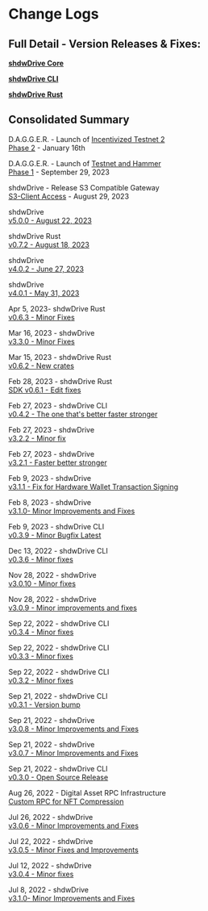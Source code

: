 # Change Logs

## Full Detail - Version Releases & Fixes:

[**shdwDrive Core**](https://github.com/GenesysGo/shadow-drive/releases)

[**shdwDrive CLI**](https://github.com/GenesysGo/shadow-drive-cli/releases)

[**shdwDrive Rust**](https://github.com/GenesysGo/shadow-drive-rust/releases)

## Consolidated Summary

D.A.G.G.E.R. - Launch of [Incentivized Testnet 2](https://dagger-hammer.shdwdrive.com/)\
[Phase 2](https://www.shdwdrive.com/blog/shdwdrive-v2-incentivized-testnet) - January 16th

D.A.G.G.E.R. - Launch of [Testnet and Hammer](https://dagger-hammer.shdwdrive.com/)\
[Phase 1](https://www.shdwdrive.com/blog/dagger-testnet-release) - September 29, 2023

shdwDrive - Release S3 Compatible Gateway\
[S3-Client Access](https://docs.shdwdrive.com/build/s3-compatible-client-access) - August 29, 2023

shdwDrive\
[v5.0.0 - August 22, 2023](https://github.com/GenesysGo/shadow-drive/releases/tag/v5.0.0)

shdwDrive Rust\
[v0.7.2 - August 18, 2023](https://github.com/GenesysGo/shadow-drive-rust/releases/tag/v0.7.2)

shdwDrive\
[v4.0.2 - June 27, 2023](https://github.com/GenesysGo/shadow-drive/releases/tag/v4.0.2)

shdwDrive\
[v4.0.1 - May 31, 2023](https://github.com/GenesysGo/shadow-drive/releases/tag/v4.0.1)

Apr 5, 2023- shdwDrive Rust\
[v0.6.3 - Minor Fixes](https://github.com/GenesysGo/shadow-drive-rust/releases/tag/v0.6.3)

Mar 16, 2023 - shdwDrive\
[v3.3.0 - Minor Fixes](https://github.com/GenesysGo/shadow-drive/releases/tag/v3.3.0)

Mar 15, 2023 - shdwDrive Rust\
[v0.6.2 - New crates](https://github.com/GenesysGo/shadow-drive-rust/releases/tag/v0.6.2)

Feb 28, 2023 - shdwDrive Rust\
[SDK v0.6.1 - Edit fixes](https://github.com/GenesysGo/shadow-drive-rust/releases/tag/v0.6.1)

Feb 27, 2023 - shdwDrive CLI\
[v0.4.2 - The one that's better faster stronger](https://github.com/GenesysGo/shadow-drive-cli/releases/tag/v0.4.2)

Feb 27, 2023 - shdwDrive\
[v3.2.2 - Minor fix](https://github.com/GenesysGo/shadow-drive/releases/tag/v3.2.2)

Feb 27, 2023 - shdwDrive\
[v3.2.1 - Faster better stronger](https://github.com/GenesysGo/shadow-drive/releases/tag/v3.2.1)

Feb 9, 2023 - shdwDrive\
[v3.1.1 - Fix for Hardware Wallet Transaction Signing](https://github.com/GenesysGo/shadow-drive/releases/tag/v3.1.1)

Feb 8, 2023 - shdwDrive\
[v3.1.0- Minor Improvements and Fixes](https://github.com/GenesysGo/shadow-drive/releases/tag/v3.1.0)

Feb 9, 2023 - shdwDrive CLI\
[v0.3.9 - Minor Bugfix Latest](https://github.com/GenesysGo/shadow-drive-cli/releases/tag/v0.3.9)

Dec 13, 2022 - shdwDrive CLI\
[v0.3.6 - Minor fixes](https://github.com/GenesysGo/shadow-drive-cli/releases/tag/v0.3.6)

Nov 28, 2022 - shdwDrive\
[v3.0.10 - Minor fixes](https://github.com/GenesysGo/shadow-drive/releases/tag/v3.0.10)

Nov 28, 2022 - shdwDrive\
[v3.0.9 - Minor improvements and fixes](https://github.com/GenesysGo/shadow-drive/releases/tag/v3.0.9)

Sep 22, 2022 - shdwDrive CLI\
[v0.3.4 - Minor fixes](https://github.com/GenesysGo/shadow-drive-cli/releases/tag/v0.3.4)

Sep 22, 2022 - shdwDrive CLI\
[v0.3.3 - Minor fixes](https://github.com/GenesysGo/shadow-drive-cli/releases/tag/v0.3.3)

Sep 22, 2022 - shdwDrive CLI\
[v0.3.2 - Minor fixes](https://github.com/GenesysGo/shadow-drive-cli/releases/tag/v0.3.2)

Sep 21, 2022 - shdwDrive CLI\
[v0.3.1 - Version bump](https://github.com/GenesysGo/shadow-drive-cli/releases/tag/v0.3.1)

Sep 21, 2022 - shdwDrive\
[v3.0.8 - Minor Improvements and Fixes](https://github.com/GenesysGo/shadow-drive/releases/tag/v3.0.8)

Sep 21, 2022 - shdwDrive\
[v3.0.7 - Minor Improvements and Fixes](https://github.com/GenesysGo/shadow-drive/releases/tag/v3.0.7)

Sep 21, 2022 - shdwDrive CLI\
[v0.3.0 - Open Source Release](https://github.com/GenesysGo/shadow-drive-cli/releases/tag/v0.3.0)

Aug 26, 2022 - Digital Asset RPC Infrastructure\
[Custom RPC for NFT Compression](https://github.com/GenesysGo/digital-asset-rpc-infrastructure/releases/tag/original-metaplex)

Jul 26, 2022 - shdwDrive\
[v3.0.6 - Minor Improvements and Fixes](https://github.com/GenesysGo/shadow-drive/releases/tag/v3.0.6)

Jul 22, 2022 - shdwDrive\
[v3.0.5 - Minor Fixes and Improvements](https://github.com/GenesysGo/shadow-drive/releases/tag/v3.0.5)

Jul 12, 2022 - shdwDrive\
[v3.0.4 - Minor fixes](https://github.com/GenesysGo/shadow-drive/releases/tag/v3.0.4)

Jul 8, 2022 - shdwDrive\
[v3.1.0- Minor Improvements and Fixes](https://github.com/GenesysGo/shadow-drive/releases/tag/v3.1.0)
